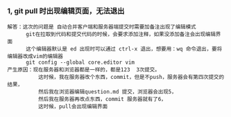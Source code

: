 ### 1, git pull 时出现编辑页面，无法退出
    解答：这次的问题是 自动合并客户端和服务器端提交时需要加备注出现了编辑模式
          git在拉取到代码和提交代码的时候，会要求添加注释，如果没添加备注会出现编辑界面
          这个编辑器默认是 ed 出现时可以通过 ctrl-x 退出，想要用：wq 命令退出，要将编辑器改成vim的编辑器
          git config --global core.editor vim
    产生原因：现在服务器和浏览器都是一样的，都是123  3次提交。
              这时候，我在服务器改个东西，commit，但是不push，服务器会有第四次提交的结果，
              然后我在浏览器编辑question.md 提交，浏览器会出现5，
              然后我在服务器再改点东西，commit 服务器就有了6，
              这时候，pull会出现编辑界面
